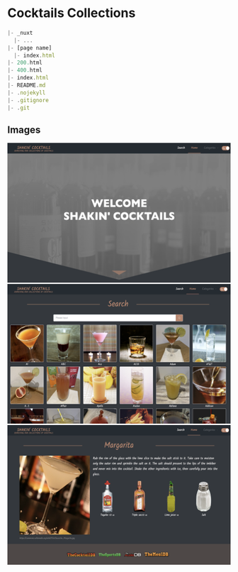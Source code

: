# Cocktails Collections

```js
|- _nuxt
  |- ...
|- [page name]
  |- index.html
|- 200.html
|- 400.html
|- index.html
|- README.md
|- .nojekyll
|- .gitignore
|- .git
```

## Images

![](./images/home.png)
![](./images/search.png)
![](./images/detail.png)
